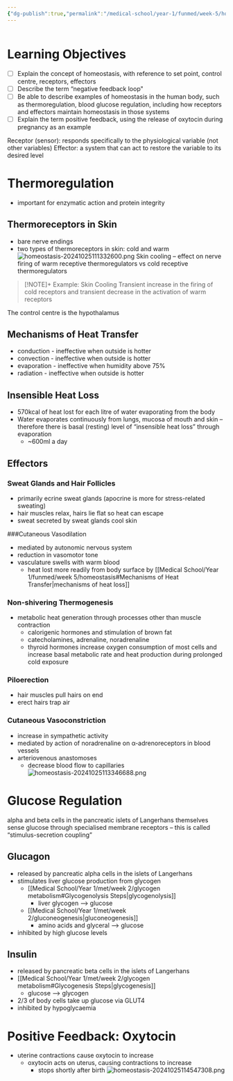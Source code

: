 ```yaml
---
{"dg-publish":true,"permalink":"/medical-school/year-1/funmed/week-5/homeostasis/","tags":["funmed"],"updated":"2025-03-06T00:45:41.111+00:00"}
---
```


```table-of-contents
```
# Learning Objectives
- [ ] Explain the concept of homeostasis, with reference to set point, control centre, receptors, effectors
- [ ] Describe the term “negative feedback loop"
- [ ] Be able to describe examples of homeostasis in the human body, such as thermoregulation, blood glucose regulation, including how receptors and effectors maintain homeostasis in those systems
- [ ] Explain the term positive feedback, using the release of oxytocin during pregnancy as an example

Receptor (sensor): responds specifically to the physiological variable (not other variables)
Effector: a system that can act to restore the variable to its desired level

# Thermoregulation
- important for enzymatic action and protein integrity
## Thermoreceptors in Skin
- bare nerve endings
- two types of thermoreceptors in skin: cold and warm
![homeostasis-20241025111332600.png](/img/user/Medical%20School/Year%201/funmed/week%205/attachments/homeostasis-20241025111332600.png)
Skin cooling – effect on nerve firing of warm receptive thermoregulators vs cold receptive thermoregulators

> [!NOTE]+ Example: Skin Cooling
> Transient increase in the firing of cold receptors and transient decrease in the activation of warm receptors

The control centre is the hypothalamus

## Mechanisms of Heat Transfer
- conduction - ineffective when outside is hotter
- convection - ineffective when outside is hotter
- evaporation - ineffective when humidity above 75%
- radiation - ineffective when outside is hotter
## Insensible Heat Loss
- 570kcal of heat lost for each litre of water evaporating from the body
- Water evaporates continuously from lungs, mucosa of mouth and skin – therefore there is basal (resting) level of “insensible heat loss” through evaporation
	- ~600ml a day
## Effectors
### Sweat Glands and Hair Follicles
- primarily ecrine sweat glands (apocrine is more for stress-related sweating)
- hair muscles relax, hairs lie flat so heat can escape
- sweat secreted by sweat glands cool skin

###Cutaneous Vasodilation
- mediated by autonomic nervous system
- reduction in vasomotor tone
- vasculature swells with warm blood
	- heat lost more readily from body surface by [[Medical School/Year 1/funmed/week 5/homeostasis#Mechanisms of Heat Transfer\|mechanisms of heat loss]]
### Non-shivering Thermogenesis
- metabolic heat generation through processes other than muscle contraction
	- calorigenic hormones and stimulation of brown fat
	- catecholamines, adrenaline, noradrenaline
	- thyroid hormones increase oxygen consumption of most cells and increase basal metabolic rate and heat production during prolonged cold exposure
### Piloerection
- hair muscles pull hairs on end
- erect hairs trap air
### Cutaneous Vasoconstriction
- increase in sympathetic activity
- mediated by action of noradrenaline on α-adrenoreceptors in blood vessels
- arteriovenous anastomoses
	- decrease blood flow to capillaries 
![homeostasis-20241025113346688.png](/img/user/Medical%20School/Year%201/funmed/week%205/attachments/homeostasis-20241025113346688.png)

# Glucose Regulation

alpha and beta cells in the pancreatic islets of Langerhans themselves sense glucose through specialised membrane receptors – this is called “stimulus-secretion coupling”

## Glucagon
- released by pancreatic alpha cells in the islets of Langerhans
- stimulates liver glucose production from glycogen
	- [[Medical School/Year 1/met/week 2/glycogen metabolism#Glycogenolysis Steps\|glycogenolysis]]
		- liver glycogen --> glucose
	- [[Medical School/Year 1/met/week 2/gluconeogenesis\|gluconeogenesis]]
		- amino acids and glyceral --> glucose
- inhibited by high glucose levels

## Insulin
- released by pancreatic beta cells in the islets of Langerhans
- [[Medical School/Year 1/met/week 2/glycogen metabolism#Glycogenesis Steps\|glycogenesis]]
	- glucose --> glycogen
- 2/3 of body cells take up glucose via GLUT4
- inhibited by hypoglycaemia

# Positive Feedback: Oxytocin
- uterine contractions cause oxytocin to increase
	- oxytocin acts on uterus, causing contractions to increase
		- stops shortly after birth
![homeostasis-20241025114547308.png](/img/user/Medical%20School/Year%201/funmed/week%205/attachments/homeostasis-20241025114547308.png)
